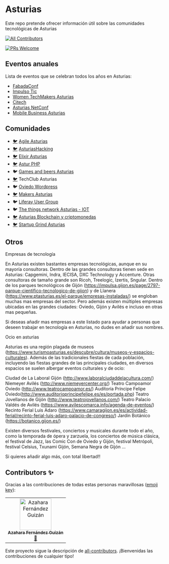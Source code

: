 # Asturias
Este repo pretende ofrecer información útil sobre las comunidades tecnológicas de Asturias

[![All Contributors](https://img.shields.io/badge/all_contributors-1-orange.svg?style=flat-square)](#contributors)
 
 [![PRs Welcome](https://img.shields.io/badge/PRs-welcome-brightgreen.svg)](CONTRIBUTING.md)

## Eventos anuales

Lista de eventos que se celebran todos los años en Asturias:

* [FabadaConf](https://fabadaconf.com/)
* [Impulso Tic](http://www.impulsotic.org/)
* [Women TechMakers Asturias](http://wtm.gdgasturias.com/)
* [Citech](https://www.citech.es/)
* [Asturias NetConf](http://asturiasnetconf.tech/)
* [Mobile Business Asturias](http://congresomobilebusiness.com/)


## Comunidades

* [:bird:](https://twitter.com/AgileAsturias) [Agile Asturias](https://www.meetup.com/agile-asturias)
* [:bird:](http://twitter.com/AsturiasHacking) [AsturiasHacking](https://www.meetup.com/AsturiasHacking/)
* [:bird:](http://twitter.com/ElixirAsturias) [Elixir Asturias](https://www.meetup.com/Elixir-Asturias/)
* [:bird:](http://twitter.com/AsturPHP) [Astur PHP](https://www.meetup.com/asturPHP)
* :bird: [Games and beers Asturias](https://www.meetup.com/Games-Beers-Asturias/)
* [:bird:](https://twitter.com/TCAsturias) TechClub Asturias
* :bird: [Oviedo Wordpress](https://www.meetup.com/Oviedo-WordPress-Meetup/)
* [:bird:](http://twitter.com/MakersAsturias) [Makers Asturias](http://makersasturias.com/)
* :bird: [Liferay User Group](https://www.meetup.com/es-ES/Liferay-Spain-User-Group/)
* :bird: [The things network Asturias - IOT](https://www.meetup.com/es-ES/The_Things_Network_Asturias_-_IoT_Makers/)
* [:bird:](https://twitter.com/AsturiasBTC) [Asturias Blockchain y criptomonedas](https://www.meetup.com/es-ES/Asturias-Bitcoin-y-Criptomonedas/)
* [:bird:](https://twitter.com/StartupGrindAST) [Startup Grind Asturias](https://www.meetup.com/Asturias-Startup-Grind/)

## Otros

Empresas de tecnología

En Asturias existen bastantes empresas tecnológicas, aunque en su mayoría consultoras. Dentro de las grandes consultoras tienen sede en Asturias: Capgemini, Indra, IECISA, DXC Technology y Accenture. Otras consultoras de tamaño grande son Ricoh, Treelogic, Izertis, Sngular. 
Dentro de los parques tecnológicos de Gijón (https://impulsa.gijon.es/page/2797-parque-cientifico-tecnologico-de-gijon) y de Llanera (https://www.ptasturias.es/el-parque/empresas-instaladas/) se engloban muchas mas empresas del sector. Pero además existen múltiples empresas ubicadas en las grandes ciudades: Oviedo, Gijón y Avilés e incluso en otras mas pequeñas.

Si deseas añadir mas empresas a este listado para ayudar a personas que deseen trabajar en tecnología en Asturias, no dudes en añadir sus nombres.

Ocio en asturias

Asturias es una región plagada de museos (https://www.turismoasturias.es/descubre/cultura/museos-y-espacios-culturales). Además de las tradicionales fiestas de cada población, incluyendo las fiestas grandes de las principales ciudades, en diversos espacios se suelen albergar eventos culturales y de ocio:

Ciudad de La Laboral Gijón (http://www.laboralciudaddelacultura.com/)
Niemeyer Avilés (http://www.niemeyercenter.org/)
Teatro Campoamor Oviedo (http://www.teatrocampoamor.es/)
Auditoría Príncipe Felipe Oviedo(http://www.auditorioprincipefelipe.es/es/portada.php)
Teatro Jovellanos de Gijón (http://www.teatrojovellanos.com/)
Teatro Palacio Valdés de Avilés (https://www.avilescomarca.info/agenda-de-eventos/)
Recinto Ferial Luis Adaro (https://www.camaragijon.es/es/actividad-ferial/recinto-ferial-luis-adaro-palacio-de-congreso/)
Jardín Botánico (https://botanico.gijon.es/)

Existen diversos festivales, conciertos y musicales durante todo el año, como la temporada de ópera y zarzuela, los conciertos de música clásica, el festival de Jazz, las Comic Con de Oviedo y Gijón, festival Metrópoli, festival Celsius, Txunami Gijón, Semana Negra de Gijón ...

Si quieres añadir algo más, con total libertad!!


## Contributors ✨

Gracias a las contribuciones de todas estas personas maravillosas ([emoji key](https://allcontributors.org/docs/en/emoji-key)):

<!-- ALL-CONTRIBUTORS-LIST:START - Do not remove or modify this section -->
<!-- prettier-ignore -->
<table>
  <tr>
    <td align="center"><a href="https://www.linkedin.com/in/azahara-fernandez-guizan-41713033/"><img src="https://avatars2.githubusercontent.com/u/13187806?v=4" width="100px;" alt="Azahara Fernández Guizán"/><br /><sub><b>Azahara Fernández Guizán</b></sub></a><br /><a href="https://github.com/comunidad-tecnologica/Asturias/commits?author=azaharafernandezguizan" title="Documentation">📖</a></td>
  </tr>
</table>

<!-- ALL-CONTRIBUTORS-LIST:END -->

Este proyecto sigue la descripción de [all-contributors](https://github.com/all-contributors/all-contributors). ¡Bienvenidas las contribuciones de cualquier tipo!
